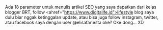 Ada 18 parameter untuk menulis artikel SEO yang saya dapatkan dari kelas blogger BRT, follow <ahref="https://www.digitalife.id">lifestyle blog</a> saya dulu biar nggak ketinggalan update, atau bisa juga follow instagram, twitter, atau facebook saya dengan user @elisafariesta oke? Oke dong... XD
